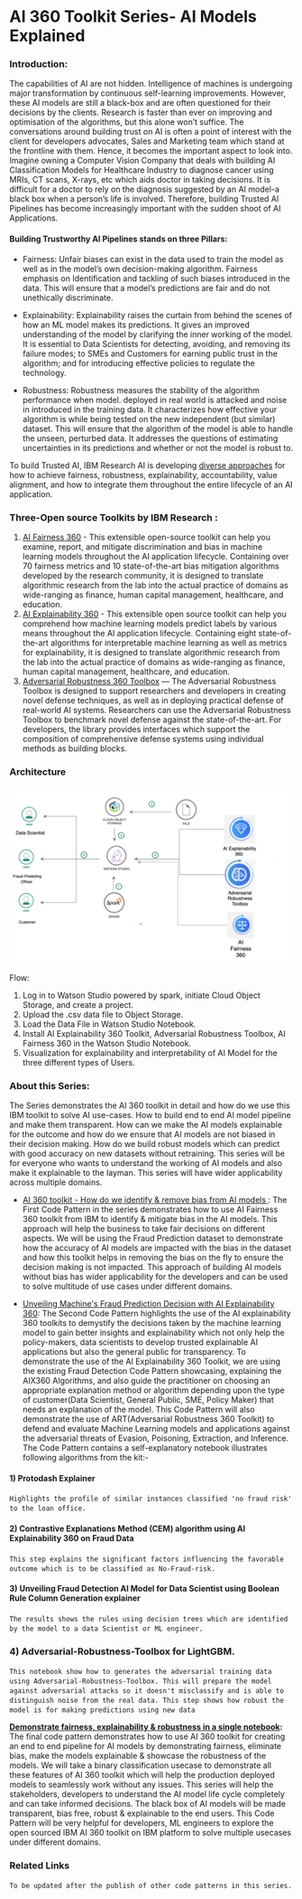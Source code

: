 # AI 360 Toolkit Series- AI Models Explained

### Introduction:
The capabilities of AI are not hidden. Intelligence of machines is undergoing major transformation by continuous self-learning improvements. However, these AI models are still a black-box and are often questioned for their decisions by the clients. Research is faster than ever on improving and optimisation of the algorithms, but this alone won’t suffice. The conversations around building trust on AI is often a point of interest with the client for developers advocates, Sales and Marketing team which stand at the frontline with them. Hence, it becomes the important aspect to look into. Imagine owning a Computer Vision Company that deals with building AI Classification Models for Healthcare Industry to diagnose cancer using MRIs, CT scans, X-rays, etc which aids doctor in taking decisions. It is difficult for a doctor to rely on the diagnosis suggested by an AI model-a black box when a person’s life is involved.  Therefore, building Trusted AI Pipelines has become increasingly important with the sudden shoot of AI Applications. 

#### Building Trustworthy AI Pipelines stands on three Pillars:

* Fairness: Unfair biases can exist in the data used to train the model as well as in the model’s own decision-making algorithm. Fairness emphasis on Identification and tackling of such biases introduced in the data. This will ensure that a model’s predictions are fair and do not unethically discriminate. 

* Explainability: Explainability raises the curtain from behind the scenes of how an ML model makes its predictions. It gives an improved understanding of the model by clarifying the inner working of the model. It is essential to Data Scientists for detecting, avoiding, and removing its failure modes; to SMEs and Customers for earning public trust in the algorithm; and for introducing effective policies to regulate the technology.

* Robustness: Robustness measures the stability of the algorithm performance when model. deployed in real world is attacked and noise in introduced in the training data. It characterizes how effective your algorithm is while being tested on the new independent (but similar) dataset. This will ensure that the algorithm of the model is able to handle the unseen, perturbed data. It addresses the questions of estimating uncertainties in its predictions and whether or not the model is robust to. 


To build Trusted AI, IBM Research AI is developing [diverse approaches]( https://research.ibm.com/artificial-intelligence/trusted-ai/?_ga=2.53814376.134814594.1606471878-1093864575.1604559368) for how to achieve fairness, robustness, explainability, accountability, value alignment, and how to integrate them throughout the entire lifecycle of an AI application.

### Three-Open source Toolkits by IBM Research : 

1.	[AI Fairness 360]( http://aif360.mybluemix.net/) - This extensible open-source toolkit can help you examine, report, and mitigate discrimination and bias in machine learning models throughout the AI application lifecycle. Containing over 70 fairness metrics and 10 state-of-the-art bias mitigation algorithms developed by the research community, it is designed to translate algorithmic research from the lab into the actual practice of domains as wide-ranging as finance, human capital management, healthcare, and education.
2.	[AI Explainability 360](http://aix360.mybluemix.net) - This extensible open source toolkit can help you comprehend how machine learning models predict labels by various means throughout the AI application lifecycle. Containing eight state-of-the-art algorithms for interpretable machine learning as well as metrics for explainability, it is designed to translate algorithmic research from the lab into the actual practice of domains as wide-ranging as finance, human capital management, healthcare, and education.
3.	[Adversarial Robustness 360 Toolbox](https://developer.ibm.com/open/projects/adversarial-robustness-toolbox/) — The Adversarial Robustness Toolbox is designed to support researchers and developers in creating novel defense techniques, as well as in deploying practical defense of real-world AI systems. Researchers can use the Adversarial Robustness Toolbox to benchmark novel defense against the state-of-the-art. For developers, the library provides interfaces which support the composition of comprehensive defense systems using individual methods as building blocks.


### Architecture 


![](https://github.com/IBM/ai-360-toolkit-explained/blob/main/doc/src/images/AI-Article.png)
 

Flow:
1.	Log in to Watson Studio powered by spark, initiate Cloud Object Storage, and create a project.
2.	Upload the .csv data file to Object Storage.
3.	Load the Data File in Watson Studio Notebook.
4.	Install AI Explainability 360 Toolkit, Adversarial Robustness Toolbox, AI Fairness 360 in the Watson Studio Notebook.
5.	Visualization for explainability and interpretability of AI Model for the three different types of Users.

### About this Series:

The Series demonstrates the AI 360 toolkit in detail and how do we use this IBM toolkit to solve AI use-cases. How to build end to end AI model pipeline and make them transparent. How can we make the AI models explainable for the outcome and how do we ensure that AI models are not biased in their decision making. How do we build robust models which can predict with good accuracy on new datasets without retraining. This series will be for everyone who wants to understand the working of AI models and also make it explainable to the layman. This series will have wider applicability across multiple domains.

- [AI 360 toolkit - How do we identify & remove bias from AI models
](https://github.ibm.com/IBMCode/IBMCodeContent/issues/5283): The First Code Pattern in the series demonstrates how to use AI Fairness 360 toolkit from IBM to identify & mitigate bias in the AI models. This approach will help the business to take fair decisions on different aspects. We will be using the Fraud Prediction dataset to demonstrate how the accuracy of AI models are impacted with the bias in the dataset and how this toolkit helps in removing the bias on the fly to ensure the decision making is not impacted. This approach of building AI models without bias has wider applicability for the developers and can be used to solve multitude of use cases under different domains.


 - [Unveiling Machine's Fraud Prediction Decision with AI Explainability 360](https://github.ibm.com/IBMCode/IBMCodeContent/issues/5285): The Second Code Pattern highlights the use of the AI explainability 360 toolkits to demystify the decisions taken by the machine learning model to gain better insights and explainability which not only help the policy-makers, data scientists to develop trusted explainable AI applications but also the general public for transparency. To demonstrate the use of the AI Explainability 360 Toolkit, we are using the existing Fraud Detection Code Pattern showcasing, explaining the AIX360 Algorithms, and also guide the practitioner on choosing an appropriate explanation method or algorithm depending upon the type of customer(Data Scientist, General Public, SME, Policy Maker) that needs an explanation of the model.  This Code Pattern will also demonstrate the use of ART(Adversarial Robustness 360 Toolkit) to defend and evaluate Machine Learning models and applications against the adversarial threats of Evasion, Poisoning, Extraction, and Inference. The Code Pattern contains a self-explanatory notebook illustrates following algorithms from the kit:- 
 
#### 1) Protodash Explainer
`Highlights the profile of similar instances classified 'no fraud risk' to the loan office.`

#### 2) Contrastive Explanations Method (CEM) algorithm using AI Explainability 360 on Fraud Data
`This step explains the significant factors influencing the favorable outcome which is to be classified as No-Fraud-risk.`

#### 3) Unveiling Fraud Detection AI Model for Data Scientist using Boolean Rule Column Generation explainer
`The results shows the rules using decision trees which are identified by the model to a data Scientist or ML engineer.`

### 4) Adversarial-Robustness-Toolbox for LightGBM. 
`This notebook show how to generates the adversarial training data using Adversarial-Robustness-Toolbox. This will prepare the model against adversarial attacks so it doesn't misclassify and is able to distinguish noise from the real data. This step shows how robust the model is for making predictions using new data`


**[Demonstrate fairness, explainability & robustness in a single notebook](https://github.ibm.com/IBMCode/IBMCodeContent/issues/5284):** The final code pattern demonstrates how to use AI 360 toolkit for creating an end to end pipeline for AI models by demonstrating fairness, eliminate bias, make the models explainable & showcase the robustness of the models. We will take a binary classification usecase to demonstrate all these features of AI 360 toolkit which will help the production deployed models to seamlessly work without any issues. This series will help the stakeholders, developers to understand the AI model life cycle completely and can take informed decisions. The black box of AI models will be made transparent, bias free, robust & explainable to the end users. This Code Pattern will be very helpful for developers, ML engineers to explore the open sourced IBM AI 360 toolkit on IBM platform to solve multiple usecases under different domains.

### Related Links

`To be updated after the publish of other code patterns in this series.`
